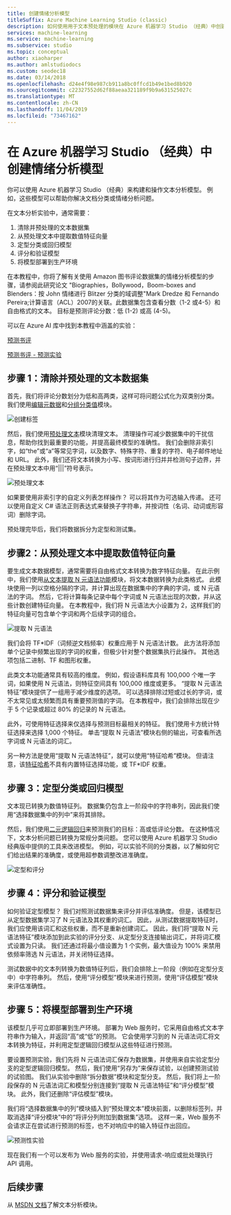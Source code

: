 ```yaml
---
title: 创建情绪分析模型
titleSuffix: Azure Machine Learning Studio (classic)
description: 如何使用用于文本预处理的模块在 Azure 机器学习 Studio （经典）中创建文本分析模型，N 元哈希或特征哈希
services: machine-learning
ms.service: machine-learning
ms.subservice: studio
ms.topic: conceptual
author: xiaoharper
ms.author: amlstudiodocs
ms.custom: seodec18
ms.date: 03/14/2018
ms.openlocfilehash: d24e4f98e987cb911a8bc0ffcd1b49e1bed8b920
ms.sourcegitcommit: c22327552d62f88aeaa321189f9b9a631525027c
ms.translationtype: MT
ms.contentlocale: zh-CN
ms.lasthandoff: 11/04/2019
ms.locfileid: "73467162"
---
```

# <a name="create-a-sentiment-analysis-model-in-azure-machine-learning-studio-classic"></a>在 Azure 机器学习 Studio （经典）中创建情绪分析模型

你可以使用 Azure 机器学习 Studio （经典）来构建和操作文本分析模型。 例如，这些模型可以帮助你解决文档分类或情绪分析问题。

在文本分析实验中，通常需要：

1. 清除并预处理的文本数据集
2. 从预处理文本中提取数值特征向量
3. 定型分类或回归模型
4. 评分和验证模型
5. 将模型部署到生产环境

在本教程中，你将了解有关使用 Amazon 图书评论数据集的情绪分析模型的步骤，请参阅此研究论文 "Biographies，Bollywood，Boom-boxes and Blenders：按 John 情绪进行 Blitzer 分类的域调整"Mark Dredze 和 Fernando Pereira;计算语言（ACL）2007的关联。此数据集包含查看分数（1-2 或4-5）和自由格式的文本。 目标是预测评论分数：低 (1-2) 或高 (4-5)。

可以在 Azure AI 库中找到本教程中涵盖的实验：

[预测书评](https://gallery.azure.ai/Experiment/Predict-Book-Reviews-1)

[预测书评 - 预测实验](https://gallery.azure.ai/Experiment/Predict-Book-Reviews-Predictive-Experiment-1)

## <a name="step-1-clean-and-preprocess-text-dataset"></a>步骤 1：清除并预处理的文本数据集
首先，我们将评论分数划分为低和高两类，这样可将问题公式化为双类别分类。 我们使用[编辑元数据](https://msdn.microsoft.com/library/azure/dn905986.aspx)和[分组分类值](https://msdn.microsoft.com/library/azure/dn906014.aspx)模块。

![创建标签](./media/text-analytics-module-tutorial/create-label.png)

然后，我们使用[预处理文本](https://msdn.microsoft.com/library/azure/mt762915.aspx)模块清理文本。 清理操作可减少数据集中的干扰信息，帮助你找到最重要的功能，并提高最终模型的准确性。 我们会删除非索引字，如“the”或“a”等常见字词，以及数字、特殊字符、重复的字符、电子邮件地址和 URL。 此外，我们还将文本转换为小写、按词形进行归并并检测句子边界，并在预处理文本中用“|||”符号表示。

![预处理文本](./media/text-analytics-module-tutorial/preprocess-text.png)

如果要使用非索引字的自定义列表怎样操作？ 可以将其作为可选输入传递。 还可以使用自定义 C# 语法正则表达式来替换子字符串，并按词性（名词、动词或形容词）删除字词。

预处理完毕后，我们将数据拆分为定型和测试集。

## <a name="step-2-extract-numeric-feature-vectors-from-pre-processed-text"></a>步骤2：从预处理文本中提取数值特征向量
要生成文本数据模型，通常需要将自由格式文本转换为数字特征向量。 在此示例中，我们使用[从文本提取 N 元语法功能](https://msdn.microsoft.com/library/azure/mt762916.aspx)模块，将文本数据转换为此类格式。 此模块使用一列以空格分隔的字词，并计算出现在数据集中的字典的字词，或 N 元语法的字词。 然后，它将计算每条记录中每个字词或 N 元语法出现的次数，并从这些计数创建特征向量。 在本教程中，我们将 N 元语法大小设置为 2，这样我们的特征向量可包含单个字词和两个后续字词的组合。

![提取 N 元语法](./media/text-analytics-module-tutorial/extract-ngrams.png)

我们会将 TF*IDF（词频逆文档频率）权重应用于 N 元语法计数。 此方法将添加单个记录中频繁出现的字词的权重，但极少针对整个数据集执行此操作。 其他选项包括二进制、TF 和图形权重。

此类文本功能通常具有较高的维度。 例如，假设语料库具有 100,000 个唯一字词，如果使用 N 元语法，则特征空间具有 100,000 维度或更多。 “提取 N 元语法特征”模块提供了一组用于减少维度的选项。 可以选择排除过短或过长的字词，或不太常见或太频繁而具有重要预测值的字词。 在本教程中，我们会排除出现在少于 5 个记录或超过 80% 的记录的 N 元语法。

此外，可使用特征选择来仅选择与预测目标最相关的特征。 我们使用卡方统计特征选择来选择 1,000 个特征。 单击“提取 N 元语法”模块右侧的输出，可查看所选字词或 N 元语法的词汇。

另一种方法是使用“提取 N 元语法特征”，就可以使用“特征哈希”模块。 但请注意，该[特征哈希](https://msdn.microsoft.com/library/azure/dn906018.aspx)不具有内置特征选择功能，或 TF*IDF 权重。

## <a name="step-3-train-classification-or-regression-model"></a>步骤 3：定型分类或回归模型
文本现已转换为数值特征列。 数据集仍包含上一阶段中的字符串列，因此我们使用“选择数据集中的列中”来将其排除。

然后，我们使用[二元逻辑回归](https://msdn.microsoft.com/library/azure/dn905994.aspx)来预测我们的目标：高或低评论分数。 在这种情况下，文本分析问题已转换为常规分类问题。 您可以使用 Azure 机器学习 Studio 经典版中提供的工具来改进模型。 例如，可以实验不同的分类器，以了解如何它们给出结果的准确度，或使用超参数调整改进准确度。

![定型和评分](./media/text-analytics-module-tutorial/scoring-text.png)

## <a name="step-4-score-and-validate-the-model"></a>步骤 4：评分和验证模型
如何验证定型模型？ 我们对照测试数据集来评分并评估准确度。 但是，该模型已从定型数据集学习了 N 元语法及其权重的词汇。 因此，从测试数据提取特征时，我们应使用该词汇和这些权重，而不是重新创建词汇。 因此，我们将“提取 N 元语法特征”模块添加到此实验的评分分支、从定型分支连接输出词汇，并将词汇模式设置为只读。 我们还通过将最小值设置为 1 个实例，最大值设为 100% 来禁用依频率筛选 N 元语法，并关闭特征选择。

测试数据中的文本列转换为数值特征列后，我们会排除上一阶段（例如在定型分支中）中字符串列。 然后，使用“评分模型”模块来进行预测，使用“评估模型”模块来评估准确性。

## <a name="step-5-deploy-the-model-to-production"></a>步骤 5：将模型部署到生产环境
该模型几乎可立即部署到生产环境。 部署为 Web 服务时，它采用自由格式文本字符串作为输入，并返回“高”或“低”的预测。 它会使用学习到的 N 元语法词汇将文本转换为特征，并利用定型逻辑回归模型从这些特征进行预测。 

要设置预测实验，我们先将 N 元语法词汇保存为数据集，并使用来自实验定型分支的定型逻辑回归模型。 然后，我们使用“另存为”来保存试验，以创建预测试验的试验图。 我们从实验中删除“拆分数据”模块和定型分支。 然后，我们将上一阶段保存的 N 元语法词汇和模型分别连接到“提取 N 元语法特征”和“评分模型”模块。 此外，我们还删除“评估模型”模块。

我们将“选择数据集中的列”模块插入到“预处理文本”模块前面，以删除标签列，并取消选择“评分模块”中的“将评分列附加到数据集”选项。 这样一来，Web 服务不会请求正在尝试进行预测的标签，也不对响应中的输入特征作出回应。

![预测性实验](./media/text-analytics-module-tutorial/predictive-text.png)

现在我们有一个可以发布为 Web 服务的实验，并使用请求-响应或批处理执行 API 调用。

## <a name="next-steps"></a>后续步骤
从 [MSDN 文档](https://msdn.microsoft.com/library/azure/dn905886.aspx)了解文本分析模块。

